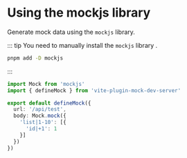 # Using the mockjs library

Generate mock data using the `mockjs` library.

::: tip
You need to manually install the `mockjs` library .
```sh
pnpm add -D mockjs
```
:::


```ts
import Mock from 'mockjs'
import { defineMock } from 'vite-plugin-mock-dev-server'

export default defineMock({
  url: '/api/test',
  body: Mock.mock({
    'list|1-10': [{
      'id|+1': 1
    }]
  })
})
```
